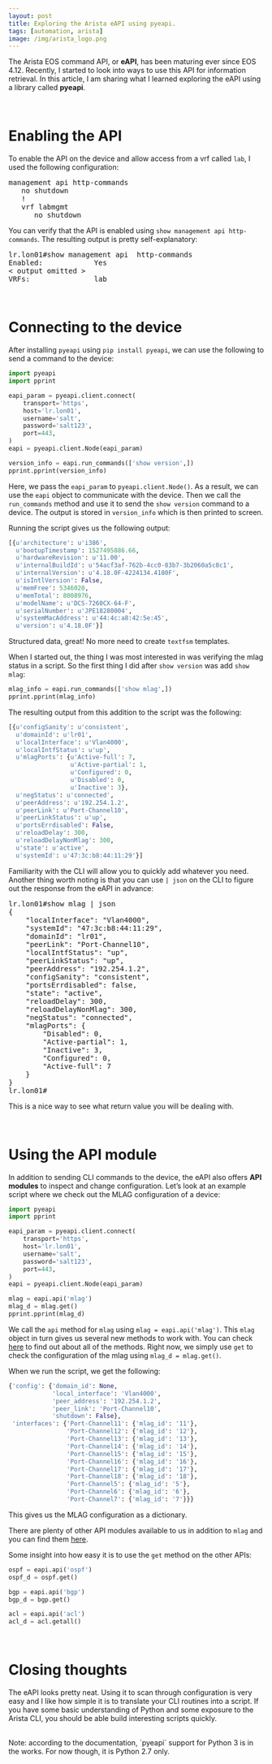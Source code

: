 ```yaml
---
layout: post
title: Exploring the Arista eAPI using pyeapi.
tags: [automation, arista]
image: /img/arista_logo.png
---
```



The Arista EOS command API, or <b>eAPI</b>, has been maturing ever since EOS 4.12. Recently, I started to look into ways to use this API for information retrieval. In this article, I am sharing what I learned exploring the eAPI using a library called <b>pyeapi</b>.

<br>

Enabling the API
================


To enable the API on the device and allow access from a vrf called `lab`, I used the following configuration:

<pre>
management api http-commands
   no shutdown
   !
   vrf labmgmt
      no shutdown
</pre>

You can verify that the API is enabled using `show management api http-commands`. The resulting output is pretty self-explanatory:

<pre>
lr.lon01#show management api  http-commands
Enabled:            Yes
< output omitted >
VRFs:               lab
</pre>

<br>

Connecting to the device
========================


After installing `pyeapi` using `pip install pyeapi`, we can use the following to send a command to the device:

```python
import pyeapi
import pprint

eapi_param = pyeapi.client.connect(
    transport='https',
    host='lr.lon01',
    username='salt',
    password='salt123',
    port=443,
)
eapi = pyeapi.client.Node(eapi_param)

version_info = eapi.run_commands(['show version',])
pprint.pprint(version_info)
```

Here, we pass the `eapi_param` to `pyeapi.client.Node()`. As a result, we can use the `eapi` object to communicate with the device. Then we call the `run_commands` method and use it to send the `show version` command to a device. The output is stored in `version_info` which is then printed to screen. 

Running the script gives us the following output:

```python
[{u'architecture': u'i386',
  u'bootupTimestamp': 1527495886.66,
  u'hardwareRevision': u'11.00',
  u'internalBuildId': u'54acf3af-762b-4cc0-83b7-3b2060a5c8c1',
  u'internalVersion': u'4.18.0F-4224134.4180F',
  u'isIntlVersion': False,
  u'memFree': 5346020,
  u'memTotal': 8008976,
  u'modelName': u'DCS-7260CX-64-F',
  u'serialNumber': u'JPE18280004',
  u'systemMacAddress': u'44:4c:a8:42:5e:45',
  u'version': u'4.18.0F'}]
```

Structured data, great! No more need to create `textfsm` templates.

When I started out, the thing I was most interested in was verifying the mlag status in a script. So the first thing I did after `show version` was add `show mlag`:

```python
mlag_info = eapi.run_commands(['show mlag',])
pprint.pprint(mlag_info)
```

The resulting output from this addition to the script was the following:

```python
[{u'configSanity': u'consistent',
  u'domainId': u'lr01',
  u'localInterface': u'Vlan4000',
  u'localIntfStatus': u'up',
  u'mlagPorts': {u'Active-full': 7,
                 u'Active-partial': 1,
                 u'Configured': 0,
                 u'Disabled': 0,
                 u'Inactive': 3},
  u'negStatus': u'connected',
  u'peerAddress': u'192.254.1.2',
  u'peerLink': u'Port-Channel10',
  u'peerLinkStatus': u'up',
  u'portsErrdisabled': False,
  u'reloadDelay': 300,
  u'reloadDelayNonMlag': 300,
  u'state': u'active',
  u'systemId': u'47:3c:b8:44:11:29'}]
```

Familiarity with the CLI will allow you to quickly add whatever you need. Another thing worth noting is that you can use `| json` on the CLI to figure out the response from the eAPI in advance:


<pre>
lr.lon01#show mlag | json 
{
    "localInterface": "Vlan4000",
    "systemId": "47:3c:b8:44:11:29",
    "domainId": "lr01",
    "peerLink": "Port-Channel10",
    "localIntfStatus": "up",
    "peerLinkStatus": "up",
    "peerAddress": "192.254.1.2",
    "configSanity": "consistent",
    "portsErrdisabled": false,
    "state": "active",
    "reloadDelay": 300,
    "reloadDelayNonMlag": 300,
    "negStatus": "connected",
    "mlagPorts": {
        "Disabled": 0,
        "Active-partial": 1,
        "Inactive": 3,
        "Configured": 0,
        "Active-full": 7
    }
}
lr.lon01#
</pre>

This is a nice way to see what return value you will be dealing with. 

<br>

Using the API module
====================


In addition to sending CLI commands to the device, the eAPI also offers <b>API modules</b> to inspect and change configuration. Let’s look at an example script where we check out the MLAG configuration of a device: 

```python
import pyeapi
import pprint

eapi_param = pyeapi.client.connect(
    transport='https',
    host='lr.lon01',
    username='salt',
    password='salt123',
    port=443,
)
eapi = pyeapi.client.Node(eapi_param)

mlag = eapi.api('mlag')
mlag_d = mlag.get()
pprint.pprint(mlag_d)
```

We call the `api` method for `mlag` using `mlag = eapi.api('mlag')`. This `mlag` object in turn gives us several new methods to work with. You can check [here](https://pyeapi.readthedocs.io/en/latest/api_modules/mlag.html) to find out about all of the methods. Right now, we simply use `get` to check the configuration of the mlag using `mlag_d = mlag.get()`. 

When we run the script, we get the following:

```python
{'config': {'domain_id': None,
            'local_interface': 'Vlan4000',
            'peer_address': '192.254.1.2',
            'peer_link': 'Port-Channel10',
            'shutdown': False},
 'interfaces': {'Port-Channel11': {'mlag_id': '11'},
                'Port-Channel12': {'mlag_id': '12'},
                'Port-Channel13': {'mlag_id': '13'},
                'Port-Channel14': {'mlag_id': '14'},
                'Port-Channel15': {'mlag_id': '15'},
                'Port-Channel16': {'mlag_id': '16'},
                'Port-Channel17': {'mlag_id': '17'},
                'Port-Channel18': {'mlag_id': '18'},
                'Port-Channel5': {'mlag_id': '5'},
                'Port-Channel6': {'mlag_id': '6'},
                'Port-Channel7': {'mlag_id': '7'}}}
```

This gives us the MLAG configuration as a dictionary. 

There are plenty of other API modules available to us in addition to `mlag` and you can find them [here](https://pyeapi.readthedocs.io/en/latest/api_modules/_list_of_modules.html). 

Some insight into how easy it is to use the `get` method on the other APIs:

```python
ospf = eapi.api('ospf')
ospf_d = ospf.get()

bgp = eapi.api('bgp')
bgp_d = bgp.get()

acl = eapi.api('acl')
acl_d = acl.getall()
```

<br>

Closing thoughts
================


The eAPI looks pretty neat. Using it to scan through configuration is very easy and I like how simple it is to translate your CLI routines into a script. If you have some basic understanding of Python and some exposure to the Arista CLI, you should be able build interesting scripts quickly.

<br>
Note: according to the documentation, `pyeapi` support for Python 3 is in the works. For now though, it is Python 2.7 only.
